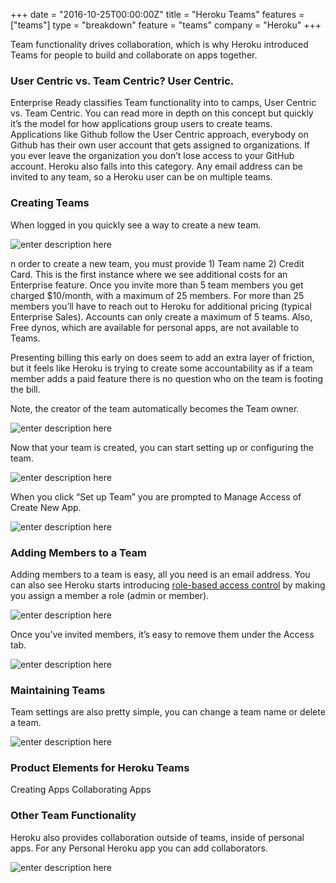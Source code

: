 +++
date = "2016-10-25T00:00:00Z"
title = "Heroku Teams"
features = ["teams"]
type = "breakdown"
feature = "teams"
company = "Heroku"
+++

Team functionality drives collaboration, which is why Heroku introduced Teams for people to build and collaborate on apps together.

### User Centric vs. Team Centric? User Centric.
Enterprise Ready classifies Team functionality into to camps, User Centric vs. Team Centric. You can read more in depth on this concept but quickly it’s the model for how applications group users to create teams. Applications like Github follow the User Centric approach, everybody on Github has their own user account that gets assigned to organizations. If you ever leave the organization you don’t lose access to your GitHub account. Heroku also falls into this category. Any email address can be invited to any team, so a Heroku user can be on multiple teams.

### Creating Teams
When logged in you quickly see a way to create a new team.

![enter description here](https://i.imgur.com/2ZgaiCb.png)

n order to create a new team, you must provide 1) Team name 2) Credit Card. This is the first instance where we see additional costs for an Enterprise feature. Once you invite more than 5 team members you get charged $10/month, with a maximum of 25 members. For more than 25 members you’ll have to reach out to Heroku for additional pricing (typical Enterprise Sales). Accounts can only create a maximum of 5 teams. Also, Free dynos, which are available for personal apps, are not available to Teams.

Presenting billing this early on does seem to add an extra layer of friction, but it feels like Heroku is trying to create some accountability as if a team member adds a paid feature there is no question who on the team is footing the bill.

Note, the creator of the team automatically becomes the Team owner.

![enter description here](https://i.imgur.com/qnZ1g6j.png)

Now that your team is created, you can start setting up or configuring the team.

![enter description here](https://i.imgur.com/2vlhxR3.png)

When you click “Set up Team” you are prompted to Manage Access of Create New App.

![enter description here](https://i.imgur.com/TQonO2D.png)

### Adding Members to a Team
Adding members to a team is easy, all you need is an email address. You can also see Heroku starts introducing [role-based access control](/features/role-based-access-control) by making you assign a member a role (admin or member).

![enter description here](https://i.imgur.com/RstX90J.png)

Once you’ve invited members, it’s easy to remove them under the Access tab.

![enter description here](https://i.imgur.com/L3XcPfo.png)

### Maintaining Teams
Team settings are also pretty simple, you can change a team name or delete a team.

![enter description here](https://i.imgur.com/o5Yyt46.png)

### Product Elements for Heroku Teams
Creating Apps
Collaborating Apps

### Other Team Functionality
Heroku also provides collaboration outside of teams, inside of personal apps. For any Personal Heroku app you can add collaborators.

![enter description here](https://i.imgur.com/KRBWo4t.png)
